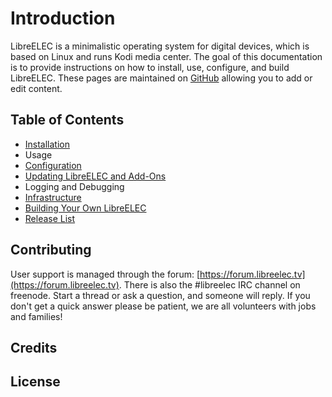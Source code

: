# Introduction

LibreELEC is a minimalistic operating system for digital devices, which is based on Linux and runs Kodi media center. The goal of this documentation is to provide instructions on how to install, use, configure, and build LibreELEC. These pages are maintained on [GitHub](https://github.com/LibreELEC/documentation) allowing you to add or edit content.

## Table of Contents

* [Installation](https://github.com/LibreELEC/documentation/tree/master/install)
* Usage
* [Configuration](https://github.com/LibreELEC/documentation/tree/master/configure)
* [Updating LibreELEC and Add-Ons](https://github.com/LibreELEC/documentation/tree/master/update)
* Logging and Debugging
* [Infrastructure](https://github.com/LibreELEC/documentation/tree/master/infrastructure)
* [Building Your Own LibreELEC](https://github.com/LibreELEC/documentation/tree/master/development)
* [Release List](https://github.com/LibreELEC/documentation/tree/master/releases)

## Contributing

User support is managed through the forum: [https://forum.libreelec.tv](https://forum.libreelec.tv). There is also the \#libreelec IRC channel on freenode. Start a thread or ask a question, and someone will reply. If you don't get a quick answer please be patient, we are all volunteers with jobs and families!

## Credits

## License

